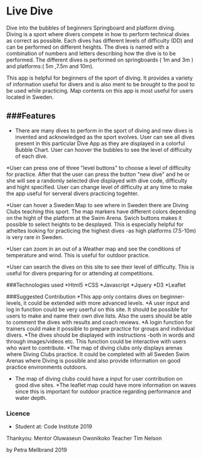 # Live Dive
Dive into the bubbles of beginners Springboard and platform diving.  
Diving is a sport where divers compete in how to perform technical divies as correct as possible. Each dives has different levels of difficulty (DD) and can be performed on different heights. The dives is named with a combination of numbers and letters describing how the dive is to be performed. The different dives is performed on springboards ( 1m and 3m ) and platforms:( 5m ,7.5m and 10m). 

This app is helpful for beginners of the sport of diving. It provides a variety of information useful for divers and is also ment to be brought to the pool to be used while practicing. Map contents on this app is most useful for users located in Sweden.  

###Features
---

* There are many dives to perform in the sport of diving and new dives is invented and acknowledged as the sport evolves. User can see all dives present in this particular Dive App as they are displayed in a colorful Bubble Chart. User can hoover the bubbles to see the level of difficulty of each dive. 

*User can press one of three "level buttons" to choose a level of difficulty for practice. After that the user can press the button "new dive" and he or she will see a randomly selected dive displayed with dive code, difficulty and hight specified. User can change level of difficulty at any time to make the app useful for serveral divers practicing togehter. 

*User can hover a Sweden Map to see where in Sweden there are Diving Clubs teaching this sport. The map markers have different colors depending on the hight of the platform at the Swim Arena. Swich buttons makes it possible to select heights to be desplayed. This is especially helpful for atheltes looking for practicing the highest dives -as high platforms (7.5-10m) is very rare in Sweden.

*User can zoom in an out of a Weather map and see the conditions of temperature and wind. This is useful for outdoor practice. 

*User can search the dives on this site to see their level of difficulty. This is useful for divers preparing for or attending at competitions. 

###Technologies used
*Html5
*CSS
*Javascript
*Jquery
*D3
*Leaflet

###Suggested Contribution
*This app only contains dives on beginner-levels, it could be extended with more advanced levels.
*A user input and log in function could be very userful on this site. It should be possible for users to make and name their own dive lists. Also the users should be able to comment the dives with results and coach reviews. 
*A login function for trainers could make it possible to prepare practice for groups and individual divers. 
*The dives should be displayed with instructions -both in words and through images/videos etc. This function could be interactive with users who want to contribute.
*The map of diving clubs only displays arenas where Diving Clubs practice. It could be completed with all Sweden Swim Arenas where Diving is possible and also provide information on good practice environments outdoors.
* The map of diving clubs could have a input for user contribution on good dive sites.
*The leaflet map could have more information on waves since this is important for outdoor practice regarding performance and water depth.

### 

### Licence
* Student at:
Code Institute 2019

Thankyou:
Mentor  Oluwaseun Owonikoko
Teacher Tim Nelson

by Petra Mellbrand 2019








